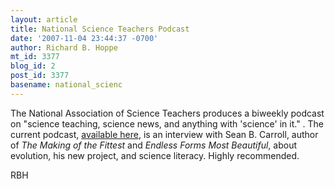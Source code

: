 ```yaml
---
layout: article
title: National Science Teachers Podcast
date: '2007-11-04 23:44:37 -0700'
author: Richard B. Hoppe
mt_id: 3377
blog_id: 2
post_id: 3377
basename: national_scienc
---
```

The National Association of Science Teachers produces a biweekly podcast on "science teaching, science news, and anything with 'science' in it." .  The current podcast, [available here](http://www.nsta.org/publications/laboutloud.aspx), is an interview with Sean B. Carroll, author of _The Making of the Fittest_ and _Endless Forms Most Beautiful_, about evolution, his new project, and science literacy.  Highly recommended.

RBH
